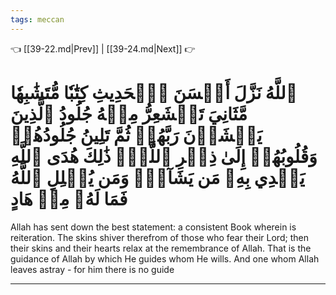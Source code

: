 ```yaml
---
tags: meccan
---
```


👈 [[39-22.md|Prev]] | [[39-24.md|Next]] 👉

# ٱللَّهُ نَزَّلَ أَحۡسَنَ ٱلۡحَدِيثِ كِتَٰبٗا مُّتَشَٰبِهٗا مَّثَانِيَ تَقۡشَعِرُّ مِنۡهُ جُلُودُ ٱلَّذِينَ يَخۡشَوۡنَ رَبَّهُمۡ ثُمَّ تَلِينُ جُلُودُهُمۡ وَقُلُوبُهُمۡ إِلَىٰ ذِكۡرِ ٱللَّهِۚ ذَٰلِكَ هُدَى ٱللَّهِ يَهۡدِي بِهِۦ مَن يَشَآءُۚ وَمَن يُضۡلِلِ ٱللَّهُ فَمَا لَهُۥ مِنۡ هَادٍ

Allah has sent down the best statement: a consistent Book wherein is reiteration. The skins shiver therefrom of those who fear their Lord; then their skins and their hearts relax at the remembrance of Allah. That is the guidance of Allah by which He guides whom He wills. And one whom Allah leaves astray - for him there is no guide

---


